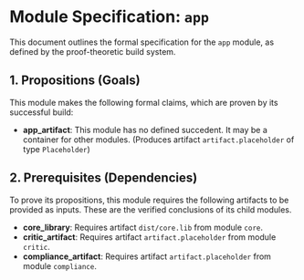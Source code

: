 # Module Specification: `app`

This document outlines the formal specification for the `app` module, as defined by the proof-theoretic build system.

## 1. Propositions (Goals)

This module makes the following formal claims, which are proven by its successful build:

- **app_artifact**: This module has no defined succedent. It may be a container for other modules. (Produces artifact `artifact.placeholder` of type `Placeholder`)

## 2. Prerequisites (Dependencies)

To prove its propositions, this module requires the following artifacts to be provided as inputs. These are the verified conclusions of its child modules.

- **core_library**: Requires artifact `dist/core.lib` from module `core`.
- **critic_artifact**: Requires artifact `artifact.placeholder` from module `critic`.
- **compliance_artifact**: Requires artifact `artifact.placeholder` from module `compliance`.
